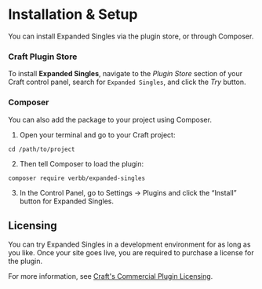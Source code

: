# Installation & Setup
You can install Expanded Singles via the plugin store, or through Composer.

### Craft Plugin Store
To install **Expanded Singles**, navigate to the _Plugin Store_ section of your Craft control panel, search for `Expanded Singles`, and click the _Try_ button.

### Composer
You can also add the package to your project using Composer.

1. Open your terminal and go to your Craft project:
```
cd /path/to/project
```
2. Then tell Composer to load the plugin:
```
composer require verbb/expanded-singles
```
3. In the Control Panel, go to Settings → Plugins and click the “Install” button for Expanded Singles.

## Licensing
You can try Expanded Singles in a development environment for as long as you like. Once your site goes live, you are required to purchase a license for the plugin.

For more information, see [Craft's Commercial Plugin Licensing](https://docs.craftcms.com/v3/plugins.html#commercial-plugin-licensing).
